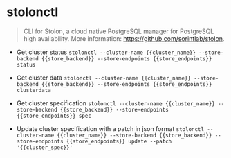 # stolonctl
> CLI for Stolon, a cloud native PostgreSQL manager for PostgreSQL high availability.
> More information: <https://github.com/sorintlab/stolon>.

- Get cluster status
`stolonctl --cluster-name {{cluster_name}} --store-backend {{store_backend}} --store-endpoints {{store_endpoints}} status`

- Get cluster data
`stolonctl --cluster-name {{cluster_name}} --store-backend {{store_backend}} --store-endpoints {{store_endpoints}} clusterdata`

- Get cluster specification
`stolonctl --cluster-name {{cluster_name}} --store-backend {{store_backend}} --store-endpoints {{store_endpoints}} spec`

- Update cluster specification with a patch in json format
`stolonctl --cluster-name {{cluster_name}} --store-backend {{store_backend}} --store-endpoints {{store_endpoints}} update --patch '{{cluster_spec}}'`
